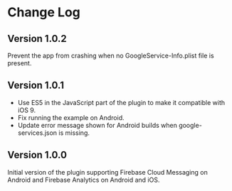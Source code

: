 Change Log
==========

## Version 1.0.2

Prevent the app from crashing when no GoogleService-Info.plist file is present.

## Version 1.0.1

* Use ES5 in the JavaScript part of the plugin to make it compatible with iOS 9.
* Fix running the example on Android.
* Update error message shown for Android builds when google-services.json is missing.

## Version 1.0.0

Initial version of the plugin supporting Firebase Cloud Messaging on Android and Firebase Analytics on Android and iOS.
